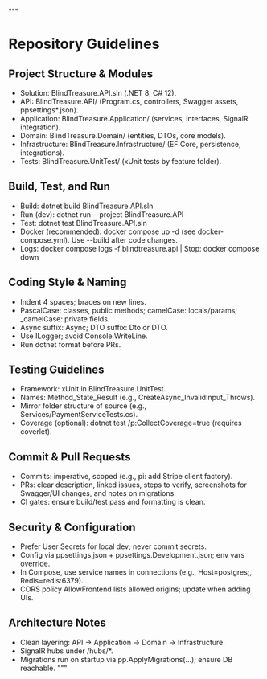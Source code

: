 """
# Repository Guidelines

## Project Structure & Modules
- Solution: BlindTreasure.API.sln (.NET 8, C# 12).
- API: BlindTreasure.API/ (Program.cs, controllers, Swagger assets,  ppsettings*.json).
- Application: BlindTreasure.Application/ (services, interfaces, SignalR integration).
- Domain: BlindTreasure.Domain/ (entities, DTOs, core models).
- Infrastructure: BlindTreasure.Infrastructure/ (EF Core, persistence, integrations).
- Tests: BlindTreasure.UnitTest/ (xUnit tests by feature folder).

## Build, Test, and Run
- Build: dotnet build BlindTreasure.API.sln
- Run (dev): dotnet run --project BlindTreasure.API
- Test: dotnet test BlindTreasure.API.sln
- Docker (recommended): docker compose up -d (see docker-compose.yml). Use --build after code changes.
- Logs: docker compose logs -f blindtreasure.api | Stop: docker compose down

## Coding Style & Naming
- Indent 4 spaces; braces on new lines.
- PascalCase: classes, public methods; camelCase: locals/params; _camelCase: private fields.
- Async suffix: Async; DTO suffix: Dto or DTO.
- Use ILogger<T>; avoid Console.WriteLine.
- Run dotnet format before PRs.

## Testing Guidelines
- Framework: xUnit in BlindTreasure.UnitTest.
- Names: Method_State_Result (e.g., CreateAsync_InvalidInput_Throws).
- Mirror folder structure of source (e.g., Services/PaymentServiceTests.cs).
- Coverage (optional): dotnet test /p:CollectCoverage=true (requires coverlet).

## Commit & Pull Requests
- Commits: imperative, scoped (e.g.,  pi: add Stripe client factory).
- PRs: clear description, linked issues, steps to verify, screenshots for Swagger/UI changes, and notes on migrations.
- CI gates: ensure build/test pass and formatting is clean.

## Security & Configuration
- Prefer User Secrets for local dev; never commit secrets.
- Config via  ppsettings.json +  ppsettings.Development.json; env vars override.
- In Compose, use service names in connections (e.g., Host=postgres;, Redis=redis:6379).
- CORS policy AllowFrontend lists allowed origins; update when adding UIs.

## Architecture Notes
- Clean layering: API → Application → Domain → Infrastructure.
- SignalR hubs under /hubs/*.
- Migrations run on startup via  pp.ApplyMigrations(...); ensure DB reachable.
"""
